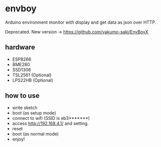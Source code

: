 # envboy
Arduino environment monitor with display and get data as json over HTTP.

Deprecated. New version -> https://github.com/yakumo-saki/EnvBoyX

## hardware
* ESP8266
* BME280
* SSD1306
* TSL2561 (Optional)
* LPS22HB (Optional)

## how to use
* write sketch
* boot (as setup mode)
* connect to wifi (SSID is eb3*******)
* access http://192.168.4.1/ and setting.
* reset
* boot (as normal mode)
* enjoy!
